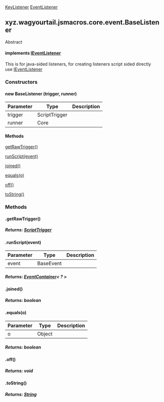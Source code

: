 
[KeyListener](1.9.2/xyz/wagyourtail/jsmacros/client/listeners/KeyListener.html) [EventListener](1.9.2/xyz/wagyourtail/jsmacros/core/event/EventListener.html)

xyz.wagyourtail.jsmacros.core.event.BaseListener
------------------------------------------------

Abstract
#### implements [IEventListener](1.9.2/xyz/wagyourtail/jsmacros/core/event/IEventListener.html)

This is for java-sided listeners, for creating listeners script sided directly use [IEventListener](1.9.2/xyz/wagyourtail/jsmacros/core/event/IEventListener.html)

### Constructors

#### new BaseListener (trigger, runner)

| Parameter | Type | Description |
|---|---|---|
| trigger | ScriptTrigger |  |
| runner | Core |  |



#### Methods

[getRawTrigger()](#getRawTrigger-)


[runScript(event)](#runScript-BaseEvent-)


[joined()](#joined-)


[equals(o)](#equals-Object-)


[off()](#off-)


[toString()](#toString-)



### Methods

#### .getRawTrigger()


##### Returns: [ScriptTrigger](1.9.2/xyz/wagyourtail/jsmacros/core/config/ScriptTrigger.html)



#### .runScript(event)

| Parameter | Type | Description |
|---|---|---|
| event | BaseEvent |  |

##### Returns: [EventContainer](1.9.2/xyz/wagyourtail/jsmacros/core/language/EventContainer.html)< ? >



#### .joined()


##### Returns: boolean



#### .equals(o)

| Parameter | Type | Description |
|---|---|---|
| o | Object |  |

##### Returns: boolean



#### .off()


##### Returns: void



#### .toString()


##### Returns: [String](https://docs.oracle.com/javase/8/docs/api/index.html?java/lang/String.html)




